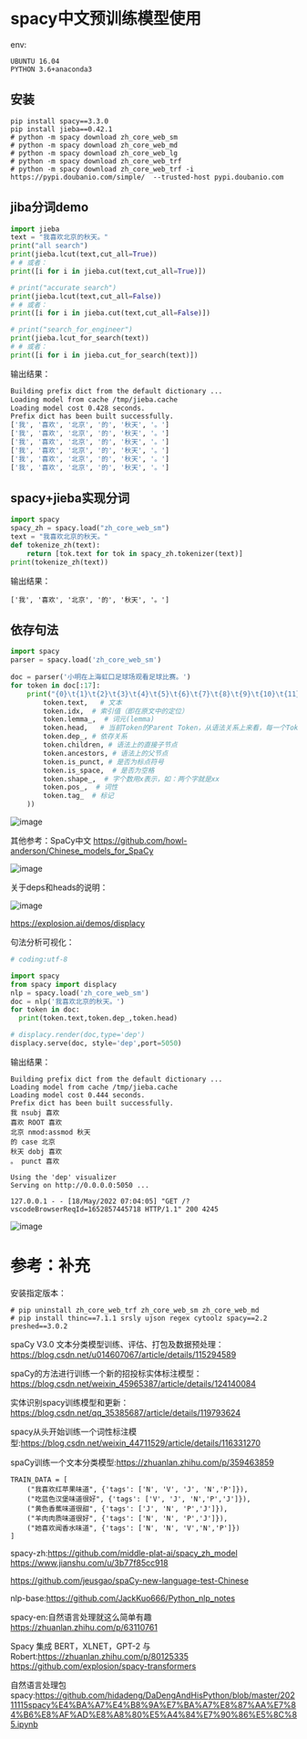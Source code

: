 
# spacy中文预训练模型使用
env:
```
UBUNTU 16.04
PYTHON 3.6+anaconda3

```
  
## 安装
```
pip install spacy==3.3.0
pip install jieba==0.42.1
# python -m spacy download zh_core_web_sm
# python -m spacy download zh_core_web_md
# python -m spacy download zh_core_web_lg
# python -m spacy download zh_core_web_trf
# python -m spacy download zh_core_web_trf -i  https://pypi.doubanio.com/simple/  --trusted-host pypi.doubanio.com
```

## jiba分词demo
```python
import jieba
text = "我喜欢北京的秋天。"
print("all search")
print(jieba.lcut(text,cut_all=True))
# # 或者：
print([i for i in jieba.cut(text,cut_all=True)])

# print("accurate search")
print(jieba.lcut(text,cut_all=False))
# # 或者：
print([i for i in jieba.cut(text,cut_all=False)])

# print("search_for_engineer")
print(jieba.lcut_for_search(text))
# # 或者：
print([i for i in jieba.cut_for_search(text)])

```

输出结果：

```bash
Building prefix dict from the default dictionary ...
Loading model from cache /tmp/jieba.cache
Loading model cost 0.428 seconds.
Prefix dict has been built successfully.
['我', '喜欢', '北京', '的', '秋天', '。']
['我', '喜欢', '北京', '的', '秋天', '。']
['我', '喜欢', '北京', '的', '秋天', '。']
['我', '喜欢', '北京', '的', '秋天', '。']
['我', '喜欢', '北京', '的', '秋天', '。']
['我', '喜欢', '北京', '的', '秋天', '。']


```

## spacy+jieba实现分词
```python
import spacy
spacy_zh = spacy.load("zh_core_web_sm")
text = "我喜欢北京的秋天。"
def tokenize_zh(text):
    return [tok.text for tok in spacy_zh.tokenizer(text)]
print(tokenize_zh(text))

```
输出结果：
```
['我', '喜欢', '北京', '的', '秋天', '。']

````
## 依存句法

```python
import spacy
parser = spacy.load('zh_core_web_sm')
 
doc = parser('小明在上海虹口足球场观看足球比赛。')
for token in doc[:17]:
    print("{0}\t{1}\t{2}\t{3}\t{4}\t{5}\t{6}\t{7}\t{8}\t{9}\t{10}\t{11}\n".format(
        token.text,   # 文本
        token.idx,  # 索引值（即在原文中的定位）
        token.lemma_,  # 词元(lemma)
        token.head,   # 当前Token的Parent Token，从语法关系上来看，每一个Token都只有一个Head。
        token.dep_, # 依存关系
        token.children, # 语法上的直接子节点
        token.ancestors, # 语法上的父节点
        token.is_punct, # 是否为标点符号
        token.is_space,  # 是否为空格
        token.shape_,  # 字个数用x表示，如：两个字就是xx
        token.pos_,  # 词性
        token.tag_  # 标记
    ))

```

![image](https://user-images.githubusercontent.com/36963108/168963178-642d28d3-7ce5-4bc6-a55e-32c39c21a2b9.png)

其他参考：SpaCy中文  https://github.com/howl-anderson/Chinese_models_for_SpaCy 

![image](https://user-images.githubusercontent.com/36963108/168965425-b83914ed-7614-4cad-928b-8ad7e04ca2cf.png)

关于deps和heads的说明： 

![image](https://user-images.githubusercontent.com/36963108/168972779-c69e6a2e-0ed7-4860-ab48-00a315c9840d.png)

https://explosion.ai/demos/displacy


句法分析可视化：

```python
# coding:utf-8    

import spacy
from spacy import displacy
nlp = spacy.load('zh_core_web_sm')
doc = nlp('我喜欢北京的秋天。')
for token in doc:
  print(token.text,token.dep_,token.head)

# displacy.render(doc,type='dep')
displacy.serve(doc, style='dep',port=5050) 

```

输出结果：

```
Building prefix dict from the default dictionary ...
Loading model from cache /tmp/jieba.cache
Loading model cost 0.444 seconds.
Prefix dict has been built successfully.
我 nsubj 喜欢
喜欢 ROOT 喜欢
北京 nmod:assmod 秋天
的 case 北京
秋天 dobj 喜欢
。 punct 喜欢

Using the 'dep' visualizer
Serving on http://0.0.0.0:5050 ...

127.0.0.1 - - [18/May/2022 07:04:05] "GET /?vscodeBrowserReqId=1652857445718 HTTP/1.1" 200 4245

```
![image](https://user-images.githubusercontent.com/36963108/168978449-3d4d283c-f27f-4f80-95f9-39c496240dcc.png)



# 参考：补充

安装指定版本：
```
# pip uninstall zh_core_web_trf zh_core_web_sm zh_core_web_md
# pip install thinc==7.1.1 srsly ujson regex cytoolz spacy==2.2 preshed==3.0.2
```
spaCy V3.0 文本分类模型训练、评估、打包及数据预处理：https://blog.csdn.net/u014607067/article/details/115294589

spaCy的方法进行训练一个新的招投标实体标注模型：https://blog.csdn.net/weixin_45965387/article/details/124140084

实体识别spacy训练模型和更新：https://blog.csdn.net/qq_35385687/article/details/119793624

spacy从头开始训练一个词性标注模型:https://blog.csdn.net/weixin_44711529/article/details/116331270

spaCy训练一个文本分类模型:https://zhuanlan.zhihu.com/p/359463859
```
TRAIN_DATA = [
    ("我喜欢红苹果味道", {'tags': ['N', 'V', 'J', 'N','P']}),
    ("吃蓝色汉堡味道很好", {'tags': ['V', 'J', 'N','P','J']}),
    ("黄色香蕉味道很甜", {'tags': ['J', 'N', 'P','J']}),
    ("羊肉肉质味道很好", {'tags': ['N', 'N', 'P','J']}),
    ("她喜欢闻香水味道", {'tags': ['N', 'N', 'V','N','P']})
]

```
spacy-zh:https://github.com/middle-plat-ai/spacy_zh_model    https://www.jianshu.com/u/3b77f85cc918

https://github.com/jeusgao/spaCy-new-language-test-Chinese

nlp-base:https://github.com/JackKuo666/Python_nlp_notes

spacy-en:自然语言处理就这么简单有趣 https://zhuanlan.zhihu.com/p/63110761

Spacy 集成 BERT，XLNET，GPT-2 与Robert:https://zhuanlan.zhihu.com/p/80125335        https://github.com/explosion/spacy-transformers

自然语言处理包spacy:https://github.com/hidadeng/DaDengAndHisPython/blob/master/20211115spacy%E4%BA%A7%E4%B8%9A%E7%BA%A7%E8%87%AA%E7%84%B6%E8%AF%AD%E8%A8%80%E5%A4%84%E7%90%86%E5%8C%85.ipynb
